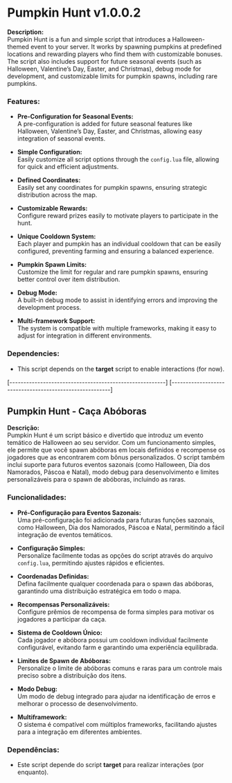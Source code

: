 # Pumpkin Hunt v1.0.0.2

**Description:**  
Pumpkin Hunt is a fun and simple script that introduces a Halloween-themed event to your server. It works by spawning pumpkins at predefined locations and rewarding players who find them with customizable bonuses. The script also includes support for future seasonal events (such as Halloween, Valentine’s Day, Easter, and Christmas), debug mode for development, and customizable limits for pumpkin spawns, including rare pumpkins.

### Features:

- **Pre-Configuration for Seasonal Events:**  
  A pre-configuration is added for future seasonal features like Halloween, Valentine’s Day, Easter, and Christmas, allowing easy integration of seasonal events.

- **Simple Configuration:**  
  Easily customize all script options through the `config.lua` file, allowing for quick and efficient adjustments.

- **Defined Coordinates:**  
  Easily set any coordinates for pumpkin spawns, ensuring strategic distribution across the map.

- **Customizable Rewards:**  
  Configure reward prizes easily to motivate players to participate in the hunt.

- **Unique Cooldown System:**  
  Each player and pumpkin has an individual cooldown that can be easily configured, preventing farming and ensuring a balanced experience.

- **Pumpkin Spawn Limits:**  
  Customize the limit for regular and rare pumpkin spawns, ensuring better control over item distribution.

- **Debug Mode:**  
  A built-in debug mode to assist in identifying errors and improving the development process.

- **Multi-framework Support:**  
  The system is compatible with multiple frameworks, making it easy to adjust for integration in different environments.

### Dependencies:
- This script depends on the **target** script to enable interactions (for now).

[--------------------------------------------------------]
[--------------------------------------------------------]

## Pumpkin Hunt - Caça Abóboras

**Descrição:**  
Pumpkin Hunt é um script básico e divertido que introduz um evento temático de Halloween ao seu servidor. Com um funcionamento simples, ele permite que você spawn abóboras em locais definidos e recompense os jogadores que as encontrarem com bônus personalizados. O script também inclui suporte para futuros eventos sazonais (como Halloween, Dia dos Namorados, Páscoa e Natal), modo debug para desenvolvimento e limites personalizáveis para o spawn de abóboras, incluindo as raras.

### Funcionalidades:

- **Pré-Configuração para Eventos Sazonais:**  
  Uma pré-configuração foi adicionada para futuras funções sazonais, como Halloween, Dia dos Namorados, Páscoa e Natal, permitindo a fácil integração de eventos temáticos.

- **Configuração Simples:**  
  Personalize facilmente todas as opções do script através do arquivo `config.lua`, permitindo ajustes rápidos e eficientes.

- **Coordenadas Definidas:**  
  Defina facilmente qualquer coordenada para o spawn das abóboras, garantindo uma distribuição estratégica em todo o mapa.

- **Recompensas Personalizáveis:**  
  Configure prêmios de recompensa de forma simples para motivar os jogadores a participar da caça.

- **Sistema de Cooldown Único:**  
  Cada jogador e abóbora possui um cooldown individual facilmente configurável, evitando farm e garantindo uma experiência equilibrada.

- **Limites de Spawn de Abóboras:**  
  Personalize o limite de abóboras comuns e raras para um controle mais preciso sobre a distribuição dos itens.

- **Modo Debug:**  
  Um modo de debug integrado para ajudar na identificação de erros e melhorar o processo de desenvolvimento.

- **Multiframework:**  
  O sistema é compatível com múltiplos frameworks, facilitando ajustes para a integração em diferentes ambientes.

### Dependências:
- Este script depende do script **target** para realizar interações (por enquanto).

